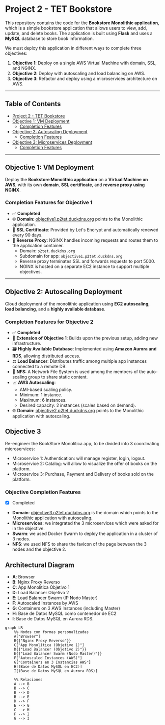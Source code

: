 # Project 2 - TET Bookstore

This repository contains the code for the **Bookstore Monolithic application**, which is a simple bookstore application that allows users to view, add, update, and delete books. The application is built using **Flask** and uses a **MySQL** database to store book information.

We must deploy this application in different ways to complete three objectives:

1. **Objective 1**: Deploy on a single AWS Virtual Machine with domain, SSL, and NGINX.
2. **Objective 2**: Deploy with autoscaling and load balancing on AWS.
3. **Objective 3**: Refactor and deploy using a microservices architecture on AWS.

---

## Table of Contents

- [Project 2 - TET Bookstore](#project-2---tet-bookstore)
- [Objective 1: VM Deployment](#objective-1-vm-deployment)
  - [Completion Features](#completion-features-for-objective-1)
- [Objective 2: Autoscaling Deployment](#objective-2-autoscaling-deployment)
  - [Completion Features](#completion-features-for-objective-2)
- [Objective 3: Microservices Deployment](#objective-3-microservices-deployment)
  - [Completion Features](#objective-completion-features)

---

## Objective 1: VM Deployment

Deploy the **Bookstore Monolithic application** on a **Virtual Machine on AWS**, with its own **domain**, **SSL certificate**, and **reverse proxy using NGINX**.

### Completion Features for Objective 1

- ✅ **Completed**
- 🌐 **Domain**: [objective1.p2tet.duckdns.org](https://objective1.p2tet.duckdns.org) points to the Monolithic application.
- 🔐 **SSL Certificate**: Provided by Let's Encrypt and automatically renewed every 90 days.
- 🔁 **Reverse Proxy**: NGINX handles incoming requests and routes them to the application container.  
  - Domain: `p2tet.duckdns.org`
  - Subdomain for app: `objective1.p2tet.duckdns.org`
  - Reverse proxy terminates SSL and forwards requests to port 5000.
  - NGINX is hosted on a separate EC2 instance to support multiple objectives.

---

## Objective 2: Autoscaling Deployment

Cloud deployment of the monolithic application using **EC2 autoscaling**, **load balancing**, and a **highly available database**.

### Completion Features for Objective 2

- ✅ **Completed**
- 🔄 **Extension of Objective 1**: Builds upon the previous setup, adding new infrastructure.
- 🗃️ **Highly Available Database**: Implemented using **Amazon Aurora and RDS**, allowing distributed access.
- ⚖️ **Load Balancer**: Distributes traffic among multiple app instances connected to a remote DB.
- :scroll: **NFS:** A Network File System is used among the members of the auto-scaling group to share static content.
- 📈 **AWS Autoscaling**:
  - AMI-based scaling policy.
  - Minimum: 1 instance.
  - Maximum: 6 instances.
  - Desired capacity: 2 instances (scales based on demand).
- 🌐 **Domain**: [objective2.p2tet.duckdns.org](https://objective2.p2tet.duckdns.org) points to the Monolithic application with autoscaling.

## Objective 3
Re-engineer the BookStore Monolitica app, to be divided into 3 coordinating microservices:
- Microservice 1: Authentication: will manage register, login, logout.
- Microservice 2: Catalog: will allow to visualize the offer of books on the platform.
- Microservice 3: Purchase, Payment and Delivery of books sold on the platform.

### Objective Completion Features

- [x] Completed
- **Domain**: [objective3.p2tet.duckdns.org](https://objective3.p2tet.duckdns.org) is the domain which points to the Monolithic application with autoscaling.
- **Microservices**: we integrated the 3 microservices which were asked for in the objective.
- **Swarm**: we used Docker Swarm to deploy the application in a cluster of 3 nodes.
- **NFS**: we used NFS to share the favicon of the page between the 3 nodes and the objective 2.

## Architectural Diagram
- **A**: Browser
- **B**: Nginx Proxy Reverso
- **C**: App Monolítica Objetivo 1
- **D**: Load Balancer Objetivo 2
- **E**: Load Balancer Swarm (IP Nodo Master)
- **F**: Autoscaled Instances by AWS
- **G**: Containers on 3 AWS Instances (including Master)
- **H**: Base de Datos MySQL como contenedor de EC2
- **I**: Base de Datos MySQL en Aurora RDS.
```mermaid
graph LR
    %% Nodos con formas personalizadas
    A["Browser"]
    B{{"Nginx Proxy Reverso"}}
    C["App Monolítica (Objetivo 1)"]
    D{{"Load Balancer (Objetivo 2)"}}
    E{{"Load Balancer Swarm (Nodo Master)"}}
    F["Autoscaled Instances (AWS)"]
    G["Containers en 3 Instancias AWS"]
    H[(Base de Datos MySQL en EC2)]
    I[(Base de Datos MySQL en Aurora RDS)]

    %% Relaciones
    A --> B
    B --> C
    B --> D
    B --> E
    D --> F
    E --> G
    C --> H
    F --> I
    G --> I
```

